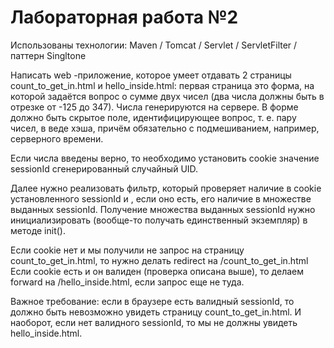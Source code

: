# Лабораторная работа №2

Использованы технологии:
Maven / Tomcat / Servlet / ServletFilter / паттерн Singltone

Написать web -приложение, которое умеет отдавать 2 страницы count_to_get_in.html и hello_inside.html: первая страница это форма, на которой задаётся вопрос о сумме двух чисел (два числа должны быть в отрезке от -125 до 347). Числа генерируются на сервере. В форме должно быть скрытое поле, идентифицирующее вопрос, т. е. пару чисел, в веде хэша, причём обязательно с подмешиванием, например, серверного времени.

Если числа введены верно, то необходимо установить cookie значение sessionId сгенерированный случайный UID.

Далее нужно реализовать фильтр, который проверяет наличие в cookie установленного sessionId и , если оно есть, его наличие в множестве выданных sessionId. Получение множества выданных sessionId нужно инициализировать (вообще-то получать единственный экземпляр) в методе init().

Если cookie нет и мы получили не запрос на страницу count_to_get_in.html, то нужно делать redirect на /count_to_get_in.html
Если cookie есть и он валиден (проверка описана выше), то делаем forward на /hello_inside.html, если запрос еще не туда.

Важное требование: если в браузере есть валидный sessionId, то должно быть невозможно увидеть страницу count_to_get_in.html. И наоборот, если нет валидного sessionId, то мы не должны увидеть hello_inside.html.